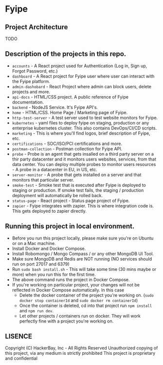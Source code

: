# Fyipe 

## Project Architecture
TODO

## Description of the projects in this repo. 
 - `accounts` - A React project used for Authentication (Log in, Sign up, Forgot Password, etc.)
 - `dashboard` - A React project for Fyipe user where user can interact with the Fyipe platform. 
 - `admin-dashobard` - React Project where admin can block users, delete projects and more. 
 - `api-docs` - HTML/CSS project. A public reference of Fyipe documentation. 
 - `backend` - NodeJS Service. It's Fyipe API's. 
 - `home` - HTML/CSS. Home Page / Marketing page of Fyipe.
 - `http-test-server` - A test server used to test website monitors for Fyipe.
 - `kubernetes` - yaml files to deploy fyipe on staging, production or any enterprise kubernetes cluster. This also contains DevOps/CI/CD scripts. 
 - `marketing` - This is where you'll find logos, brief description of Fyipe, etc. 
 - `certifications` - SOC/ISO/PCI certifications and more. 
 - `postman-collection` - Postman collection for Fyipe API. 
 - `probe` - Probe is an agent that gets insalled on a third party server on a thir party datacenter and it monitors users websites, services, from that data center. You can deploy multiple probes to monitor users resources - A probe in a datacenter in EU, in US, etc. 
 - `server-monitor` - A probe that gets installed on a server and that monitors that particular server. 
 - `smoke-test` - Smoke test that is executed after Fyipe is deployed to staging or production. If smoke test fails, the staging / production deployment will automatically be rolled back. 
 - `status-page` - React project  - Status page project of Fyipe. 
 - `zapier` - Fyipe integrates with zapier. This is where integration code is. This gets deployed to zapier directly. 

## Running this project in local environment. 

- Before you run this project locally, please make sure you're on Ubuntu or on a Mac machine. 
- Install Docker and Docker Compose.
- Install Robomongo / Mongo Compass / or any other MongoDB UI Tool.
- Make sure MongoDB and Redis are NOT running (NO services should run on port 27017 and 6379)
- Run `sudo bash install.sh` - This will take some time (30 mins maybe or more) when you run this for the first time. 
- The above command runs the project in Docker Compose. 
- If you're working on particular project, your changes will not be reflected in Docker Compose automatically. In this case
    - Delete the docker container of the project you're working on. (`sudo docker stop containerId` and `sudo docker rm containerId`)
    - Once the container is deleted, cd into that project run `npm install` and `npm run dev`.
    - Let other projects / containers run on docker. They will work perfectly fine with a project you're working on.

## LISENCE

Copyright (C) HackerBay, Inc - All Rights Reserved
Unauthorized copying of this project, via any medium is strictly prohibited
This project is proprietary and confidential

